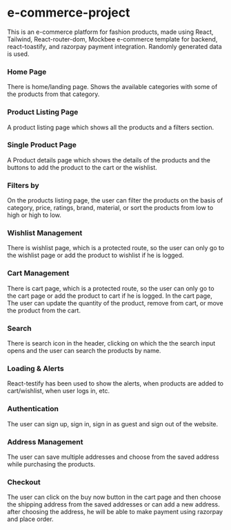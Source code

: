 # e-commerce-project

This is an e-commerce platform for fashion products, made using React, Tailwind, React-router-dom, Mockbee e-commerce template for backend, react-toastify, and razorpay payment integration. Randomly generated data is used.  

### Home Page  
There is home/landing page. Shows the available categories with some of the products from that category.  
### Product Listing Page  
A product listing page which shows all the products and a filters section.  
### Single Product Page  
A Product details page which shows the details of the products and the buttons to add the product to the cart or the wishlist.  
### Filters by  
On the products listing page, the user can filter the products on the basis of category, price, ratings, brand, material, or sort the products from low to high or high to low. 
### Wishlist Management  
There is wishlist page, which is a protected route, so the user can only go to the wishlist page or add the product to wishlist if he is logged. 
### Cart Management  
There is cart page, which is a protected route, so the user can only go to the cart page or add the product to cart if he is logged. In the cart page, The user can update the quantity of the product, remove from cart, or move the product from the cart.
### Search  
There is search icon in the header, clicking on which the the search input opens and the user can search the products by name.  

### Loading & Alerts  
React-testify has been used to show the alerts, when products are added to cart/wishlist, when user logs in, etc.  

### Authentication  
The user can sign up, sign in, sign in as guest and sign out of the website.  

### Address Management  
The user can save multiple addresses and choose from the saved address while purchasing the products.  

### Checkout  
The user can click on the buy now button in the cart page and then choose the shipping address from the saved addresses or can add a new address. after choosing the address, he will be able to make payment using razorpay and place order.
